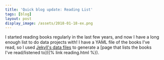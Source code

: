 ```yaml
---
title: 'Quick blog update: Reading List'
tags: [blog]
layout: post
display_image: /assets/2018-01-18-ex.png
---
```


I started reading books regularly in the last few years, and now I have a long enough list to do data projects with! I have a YAML file of the books I've read, so I used [Jekyll's data files](https://jekyllrb.com/docs/datafiles/) to generate a [page that lists the books I've read/listened to]({% link reading.html %}).
